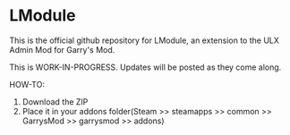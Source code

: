 # LModule
This is the official github repository for LModule, an extension to the ULX Admin Mod for Garry's Mod.

This is WORK-IN-PROGRESS. Updates will be posted as they come along.

HOW-TO:
1. Download the ZIP
2. Place it in your addons folder(Steam >> steamapps >> common >> GarrysMod >> garrysmod >> addons)
